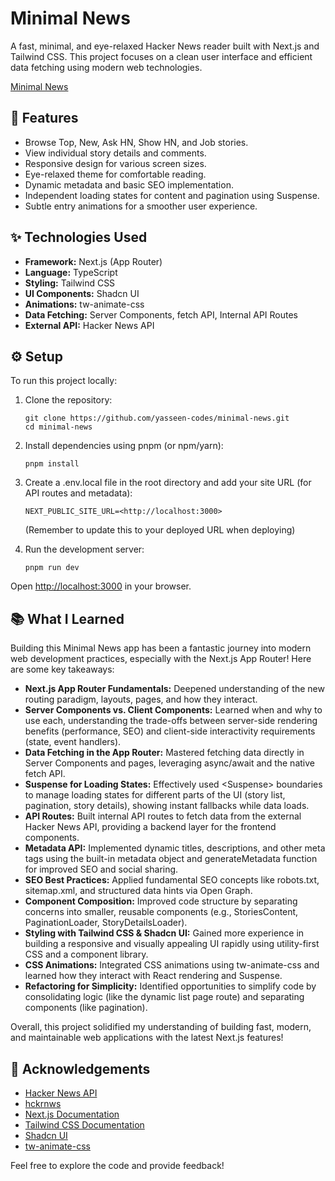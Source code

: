 # **Minimal News**

A fast, minimal, and eye-relaxed Hacker News reader built with Next.js and Tailwind CSS. This project focuses on a clean user interface and efficient data fetching using modern web technologies.

[Minimal News](https://minimal-news-seven.vercel.app/)

## **🚀 Features**

- Browse Top, New, Ask HN, Show HN, and Job stories.
- View individual story details and comments.
- Responsive design for various screen sizes.
- Eye-relaxed theme for comfortable reading.
- Dynamic metadata and basic SEO implementation.
- Independent loading states for content and pagination using Suspense.
- Subtle entry animations for a smoother user experience.

## **✨ Technologies Used**

- **Framework:** Next.js (App Router)
- **Language:** TypeScript
- **Styling:** Tailwind CSS
- **UI Components:** Shadcn UI
- **Animations:** tw-animate-css
- **Data Fetching:** Server Components, fetch API, Internal API Routes
- **External API:** Hacker News API

## **⚙️ Setup**

To run this project locally:

1. Clone the repository:

   ```terminal
   git clone https://github.com/yasseen-codes/minimal-news.git
   cd minimal-news
   ```

2. Install dependencies using pnpm (or npm/yarn):

   ```terminal
   pnpm install
   ```

3. Create a .env.local file in the root directory and add your site URL (for API routes and metadata):

   ```env
   NEXT_PUBLIC_SITE_URL=<http://localhost:3000>
   ```

   (Remember to update this to your deployed URL when deploying)

4. Run the development server:

   ```terminal
   pnpm run dev
   ```

Open [http://localhost:3000](http://localhost:3000) in your browser.

## **📚 What I Learned**

Building this Minimal News app has been a fantastic journey into modern web development practices, especially with the Next.js App Router\! Here are some key takeaways:

- **Next.js App Router Fundamentals:** Deepened understanding of the new routing paradigm, layouts, pages, and how they interact.
- **Server Components vs. Client Components:** Learned when and why to use each, understanding the trade-offs between server-side rendering benefits (performance, SEO) and client-side interactivity requirements (state, event handlers).
- **Data Fetching in the App Router:** Mastered fetching data directly in Server Components and pages, leveraging async/await and the native fetch API.
- **Suspense for Loading States:** Effectively used \<Suspense\> boundaries to manage loading states for different parts of the UI (story list, pagination, story details), showing instant fallbacks while data loads.
- **API Routes:** Built internal API routes to fetch data from the external Hacker News API, providing a backend layer for the frontend components.
- **Metadata API:** Implemented dynamic titles, descriptions, and other meta tags using the built-in metadata object and generateMetadata function for improved SEO and social sharing.
- **SEO Best Practices:** Applied fundamental SEO concepts like robots.txt, sitemap.xml, and structured data hints via Open Graph.
- **Component Composition:** Improved code structure by separating concerns into smaller, reusable components (e.g., StoriesContent, PaginationLoader, StoryDetailsLoader).
- **Styling with Tailwind CSS & Shadcn UI:** Gained more experience in building a responsive and visually appealing UI rapidly using utility-first CSS and a component library.
- **CSS Animations:** Integrated CSS animations using tw-animate-css and learned how they interact with React rendering and Suspense.
- **Refactoring for Simplicity:** Identified opportunities to simplify code by consolidating logic (like the dynamic list page route) and separating components (like pagination).

Overall, this project solidified my understanding of building fast, modern, and maintainable web applications with the latest Next.js features\!

## **🙏 Acknowledgements**

- [Hacker News API](https://github.com/HackerNews/API)
- [hckrnws](https://www.hckrnws.com/top/1)
- [Next.js Documentation](https://nextjs.org/docs)
- [Tailwind CSS Documentation](https://tailwindcss.com/docs)
- [Shadcn UI](https://ui.shadcn.com/)
- [tw-animate-css](https://github.com/internaljp/tw-animate-css)

Feel free to explore the code and provide feedback\!
